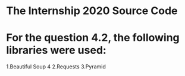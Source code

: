 # The Internship 2020 Source Code
 
# For the question 4.2, the following libraries were used:
 1.Beautiful Soup 4    2.Requests    3.Pyramid
